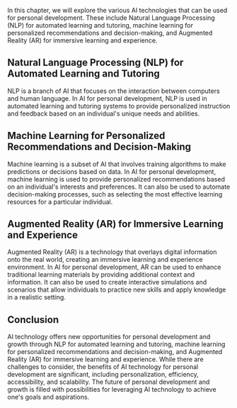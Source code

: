 

In this chapter, we will explore the various AI technologies that can be used for personal development. These include Natural Language Processing (NLP) for automated learning and tutoring, machine learning for personalized recommendations and decision-making, and Augmented Reality (AR) for immersive learning and experience.

Natural Language Processing (NLP) for Automated Learning and Tutoring
---------------------------------------------------------------------

NLP is a branch of AI that focuses on the interaction between computers and human language. In AI for personal development, NLP is used in automated learning and tutoring systems to provide personalized instruction and feedback based on an individual's unique needs and abilities.

Machine Learning for Personalized Recommendations and Decision-Making
---------------------------------------------------------------------

Machine learning is a subset of AI that involves training algorithms to make predictions or decisions based on data. In AI for personal development, machine learning is used to provide personalized recommendations based on an individual's interests and preferences. It can also be used to automate decision-making processes, such as selecting the most effective learning resources for a particular individual.

Augmented Reality (AR) for Immersive Learning and Experience
------------------------------------------------------------

Augmented Reality (AR) is a technology that overlays digital information onto the real world, creating an immersive learning and experience environment. In AI for personal development, AR can be used to enhance traditional learning materials by providing additional context and information. It can also be used to create interactive simulations and scenarios that allow individuals to practice new skills and apply knowledge in a realistic setting.

Conclusion
----------

AI technology offers new opportunities for personal development and growth through NLP for automated learning and tutoring, machine learning for personalized recommendations and decision-making, and Augmented Reality (AR) for immersive learning and experience. While there are challenges to consider, the benefits of AI technology for personal development are significant, including personalization, efficiency, accessibility, and scalability. The future of personal development and growth is filled with possibilities for leveraging AI technology to achieve one's goals and aspirations.
